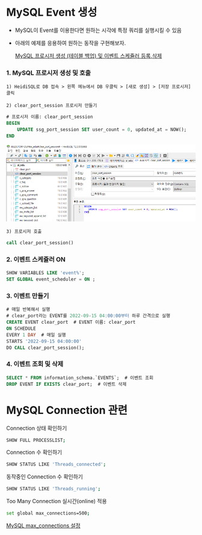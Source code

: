 # MySQL Event 생성

- MySQL이 Event를 이용한다면 원하는 시각에 특정 쿼리를 실행시킬 수 있음
- 아래의 예제를 응용하여 원하는 동작을 구현해보자.
    
    [MySQL 프로시저 생성 (테이블 백업) 및 이벤트 스케쥴러 등록,삭제](https://shlee0882.tistory.com/252)
    

### 1. **MySQL 프로시저 생성 및 호출**

    1) HeidiSQL로 DB 접속 > 왼쪽 메뉴에서 DB 우클릭 > [새로 생성] > [저장 프로시저] 클릭

    2) clear_port_session 프로시저 만들기

```sql
# 프로시저 이름: clear_port_session
BEGIN
	UPDATE ssg_port_session SET user_count = 0, updated_at = NOW();
END
```

![Untitled](../images/mysql/Untitled.png)

    3) 프로시저 호출

```sql
call clear_port_session()
```

### 2. **이벤트 스케쥴러 ON**

```sql
SHOW VARIABLES LIKE 'event%';
SET GLOBAL event_scheduler = ON ;
```

### 3. **이벤트 만들기**

```sql
# 매일 반복해서 실행
# clear_port라는 EVENT를 2022-09-15 04:00:00부터 하루 간격으로 실행
CREATE EVENT clear_port  # EVENT 이름: clear_port
ON SCHEDULE
EVERY 1 DAY  # 매일 실행
STARTS '2022-09-15 04:00:00'  
DO CALL clear_port_session();
```

### 4. **이벤트 조회 및 삭제**

```sql
SELECT * FROM information_schema.`EVENTS`;  # 이벤트 조회
DROP EVENT IF EXISTS clear_port;  # 이벤트 삭제
```


# MySQL Connection 관련

Connection 상태 확인하기

```bash
SHOW FULL PROCESSLIST;
```

Connection 수 확인하기

```bash
SHOW STATUS LIKE 'Threads_connected';
```

동작중인 Connection 수 확인하기

```bash
SHOW STATUS LIKE 'Threads_running';
```

Too Many Connection 실시간(online) 적용

```bash
set global max_connections=500;
```

[MySQL max_connections 설정](https://zetawiki.com/wiki/MySQL_max_connections_%EC%84%A4%EC%A0%95)